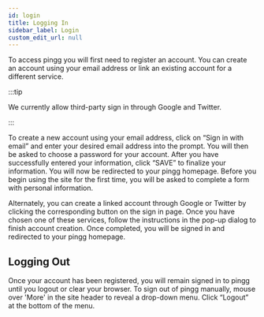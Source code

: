 ```yaml
---
id: login
title: Logging In
sidebar_label: Login
custom_edit_url: null
---
```

To access pingg you will first need to register an account. You can create an account using your email address or link an existing account for a different service.

:::tip

We currently allow third-party sign in through Google and Twitter.

:::


To create a new account using your email address, click on “Sign in with email” and enter your desired email address into the prompt. You will then be asked to choose a password for your account. After you have successfully entered your information, click “SAVE” to finalize your information. You will now be redirected to your pingg homepage. Before you begin using the site for the first time, you will be asked to complete a form with personal information.


Alternately, you can create a linked account through Google or Twitter by clicking the corresponding button on the sign in page. Once you have chosen one of these services, follow the instructions in the pop-up dialog to finish account creation. Once completed, you will be signed in and redirected to your pingg homepage.

## Logging Out
Once your account has been registered, you will remain signed in to pingg until you logout or clear your browser. To sign out of pingg manually, mouse over 'More' in the site header to reveal a drop-down menu. Click “Logout” at the bottom of the menu.
